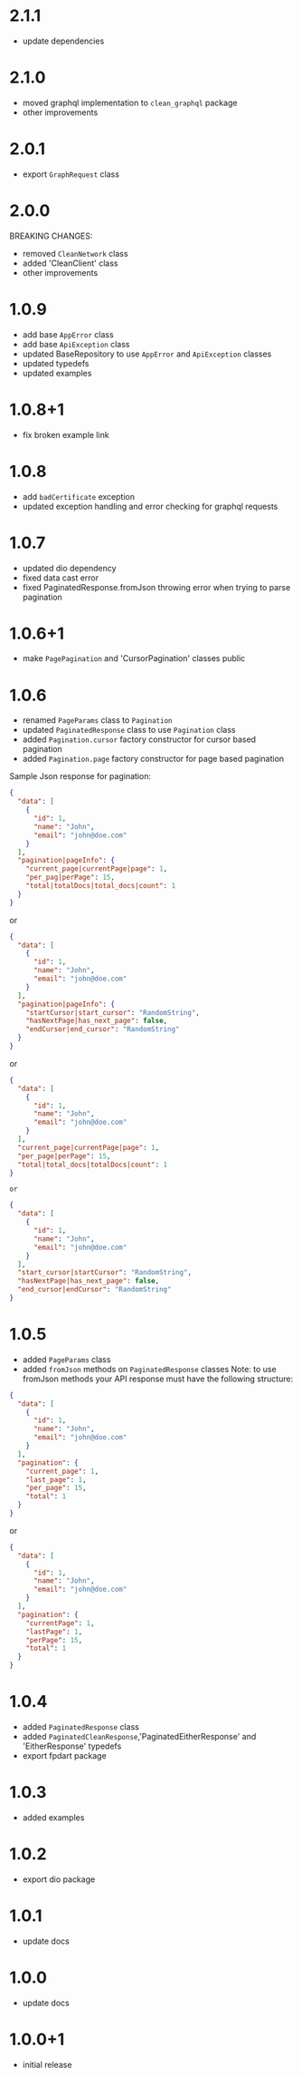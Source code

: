# 2.1.1

- update dependencies

# 2.1.0

- moved graphql implementation to `clean_graphql` package
- other improvements

# 2.0.1

- export `GraphRequest` class

# 2.0.0

BREAKING CHANGES:

- removed `CleanNetwork` class
- added 'CleanClient' class
- other improvements

# 1.0.9

- add base `AppError` class
- add base `ApiException` class
- updated BaseRepository to use `AppError` and `ApiException` classes
- updated typedefs
- updated examples

# 1.0.8+1

- fix broken example link

# 1.0.8

- add `badCertificate` exception
- updated exception handling and error checking for graphql requests

# 1.0.7

- updated dio dependency
- fixed data cast error
- fixed PaginatedResponse.fromJson throwing error when trying to parse pagination

# 1.0.6+1

- make `PagePagination` and 'CursorPagination' classes public

# 1.0.6

- renamed `PageParams` class to `Pagination`
- updated `PaginatedResponse` class to use `Pagination` class
- added `Pagination.cursor` factory constructor for cursor based pagination
- added `Pagination.page` factory constructor for page based pagination

Sample Json response for pagination:

```json
{
  "data": [
    {
      "id": 1,
      "name": "John",
      "email": "john@doe.com"
    }
  ],
  "pagination|pageInfo": {
    "current_page|currentPage|page": 1,
    "per_pag|perPage": 15,
    "total|totalDocs|total_docs|count": 1
  }
}
```

or

```json
{
  "data": [
    {
      "id": 1,
      "name": "John",
      "email": "john@doe.com"
    }
  ],
  "pagination|pageInfo": {
    "startCursor|start_cursor": "RandomString",
    "hasNextPage|has_next_page": false,
    "endCursor|end_cursor": "RandomString"
  }
}
```

or

```json
{
  "data": [
    {
      "id": 1,
      "name": "John",
      "email": "john@doe.com"
    }
  ],
  "current_page|currentPage|page": 1,
  "per_page|perPage": 15,
  "total|total_docs|totalDocs|count": 1
}
```

    or

```json
{
  "data": [
    {
      "id": 1,
      "name": "John",
      "email": "john@doe.com"
    }
  ],
  "start_cursor|startCursor": "RandomString",
  "hasNextPage|has_next_page": false,
  "end_cursor|endCursor": "RandomString"
}
```

# 1.0.5

- added `PageParams` class
- added `fromJson` methods on `PaginatedResponse` classes
  Note: to use fromJson methods your API response must have the following structure:

```json
{
  "data": [
    {
      "id": 1,
      "name": "John",
      "email": "john@doe.com"
    }
  ],
  "pagination": {
    "current_page": 1,
    "last_page": 1,
    "per_page": 15,
    "total": 1
  }
}
```

or

```json
{
  "data": [
    {
      "id": 1,
      "name": "John",
      "email": "john@doe.com"
    }
  ],
  "pagination": {
    "currentPage": 1,
    "lastPage": 1,
    "perPage": 15,
    "total": 1
  }
}
```

# 1.0.4

- added `PaginatedResponse` class
- added `PaginatedCleanResponse`,'PaginatedEitherResponse' and 'EitherResponse' typedefs
- export fpdart package

# 1.0.3

- added examples

# 1.0.2

- export dio package

# 1.0.1

- update docs

# 1.0.0

- update docs

# 1.0.0+1

- initial release
